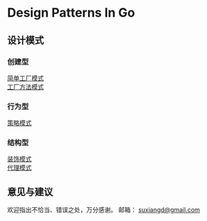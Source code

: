# Design Patterns In Go

## 设计模式
### 创建型
[简单工厂模式](./simple_factory)  
[工厂方法模式](./factory_method)

### 行为型
[策略模式](./strategy)

### 结构型
[装饰模式](./decorator)  
[代理模式](./proxy)

## 意见与建议
欢迎指出不恰当、错误之处，万分感谢。
邮箱： suxiangd@gmail.com
